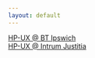 ```yaml
---
layout: default
---
```

[HP-UX @ BT Ipswich](/assignments/BT%20Ipswich.html)<br>
[HP-UX @ Intrum Justitia](/assignments/Intrum%20Justitia.html)<br>
